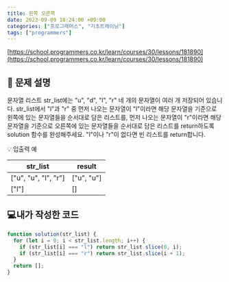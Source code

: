 ```yaml
---
title: 왼쪽 오른쪽
date: 2023-09-09 18:24:00 +09:00
categories: ["프로그래머스", "기초트레이닝"]
tags: ["programmers"]
---
```


[https://school.programmers.co.kr/learn/courses/30/lessons/181890](https://school.programmers.co.kr/learn/courses/30/lessons/181890)

## 📔 문제 설명

문자열 리스트 str_list에는 "u", "d", "l", "r" 네 개의 문자열이 여러 개 저장되어 있습니다. str_list에서 "l"과 "r" 중 먼저 나오는 문자열이 "l"이라면 해당 문자열을 기준으로 왼쪽에 있는 문자열들을 순서대로 담은 리스트를, 먼저 나오는 문자열이 "r"이라면 해당 문자열을 기준으로 오른쪽에 있는 문자열들을 순서대로 담은 리스트를 return하도록 solution 함수를 완성해주세요. "l"이나 "r"이 없다면 빈 리스트를 return합니다.

💡 입출력 예

| str_list             | result     |
| -------------------- | ---------- |
| ["u", "u", "l", "r"] | ["u", "u"] |
| ["l"]                | []         |

## 💻내가 작성한 코드

```js
function solution(str_list) {
  for (let i = 0; i < str_list.length; i++) {
    if (str_list[i] === "l") return str_list.slice(0, i);
    if (str_list[i] === "r") return str_list.slice(i + 1);
  }
  return [];
}
```
